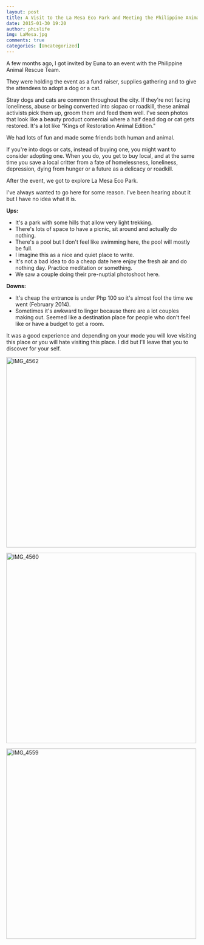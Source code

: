 ```yaml
---
layout: post
title: A Visit to the La Mesa Eco Park and Meeting the Philippine Animal Rescue Team
date: 2015-01-30 19:20
author: phislife
img: LaMesa.jpg
comments: true
categories: [Uncategorized]
---
```


A few months ago, I got invited by Euna to an event with the Philippine Animal Rescue Team.

They were holding the event as a fund raiser, supplies gathering and to give the attendees to adopt a dog or a cat.

Stray dogs and cats are common throughout the city. If they're not facing loneliness, abuse or being converted into siopao or roadkill, these animal activists pick them up, groom them and feed them well. I've seen photos that look like a beauty product comercial where a half dead dog or cat gets restored. It's a lot like "Kings of Restoration Animal Edition."

We had lots of fun and made some friends both human and animal.

If you're into dogs or cats, instead of buying one, you might want to consider adopting one. When you do, you get to buy local, and at the same time you save a local critter from a fate of homelessness, loneliness, depression, dying from hunger or a future as a delicacy or roadkill.

After the event, we got to explore La Mesa Eco Park.

I've always wanted to go here for some reason. I've been hearing about it but I have no idea what it is.

<strong>Ups:</strong>
- It's a park with some hills that allow very light trekking.
- There's lots of space to have a picnic, sit around and actually do nothing.
- There's a pool but I don't feel like swimming here, the pool will mostly be full.
- I imagine this as a nice and quiet place to write.
- It's not a bad idea to do a cheap date here enjoy the fresh air and do nothing day. Practice meditation or something.
- We saw a couple doing their pre-nuptial photoshoot here.

<strong>Downs:</strong>
- It's cheap the entrance is under Php 100 so it's almost fool the time we went (February 2014).
- Sometimes it's awkward to linger because there are a lot couples making out. Seemed like a destination place for people who don't feel like or have a budget to get a room.

It was a good experience and depending on your mode you will love visiting this place or you will hate visiting this place. I did but I'll leave that you to discover for your self.

<a href="https://www.flickr.com/photos/kevinolega/15397360203" title="IMG_4562 by Kevin Olega, on Flickr"><img src="https://farm8.staticflickr.com/7511/15397360203_7d828ce0a5.jpg" width="500" height="500" alt="IMG_4562"></a>

<a href="https://www.flickr.com/photos/kevinolega/15829732670" title="IMG_4560 by Kevin Olega, on Flickr"><img src="https://farm8.staticflickr.com/7569/15829732670_c2848d65ae.jpg" width="500" height="500" alt="IMG_4560"></a>

<a href="https://www.flickr.com/photos/kevinolega/15991213686" title="IMG_4559 by Kevin Olega, on Flickr"><img src="https://farm8.staticflickr.com/7470/15991213686_1914def906.jpg" width="500" height="500" alt="IMG_4559"></a>
